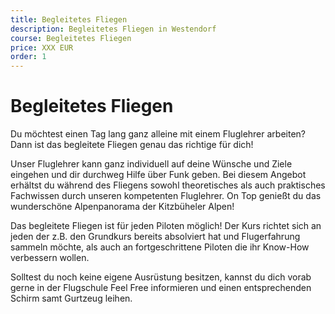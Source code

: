 ```yaml
---
title: Begleitetes Fliegen
description: Begleitetes Fliegen in Westendorf
course: Begleitetes Fliegen
price: XXX EUR
order: 1
---
```


# Begleitetes Fliegen

Du möchtest einen Tag lang ganz alleine mit einem Fluglehrer arbeiten? Dann ist das begleitete Fliegen genau das richtige für dich!

Unser Fluglehrer kann ganz individuell auf deine Wünsche und Ziele eingehen und dir durchweg Hilfe über Funk geben. Bei diesem Angebot erhältst du während des Fliegens sowohl theoretisches als auch praktisches Fachwissen durch unseren kompetenten Fluglehrer.  On Top genießt du das wunderschöne Alpenpanorama der Kitzbüheler Alpen!

Das begleitete Fliegen ist für jeden Piloten möglich! Der Kurs richtet sich an jeden der z.B. den Grundkurs bereits absolviert hat und Flugerfahrung sammeln möchte, als auch an fortgeschrittene Piloten die ihr Know-How verbessern wollen.

Solltest du noch keine eigene Ausrüstung besitzen, kannst du dich vorab gerne in der Flugschule Feel Free informieren und einen entsprechenden Schirm samt Gurtzeug leihen.
